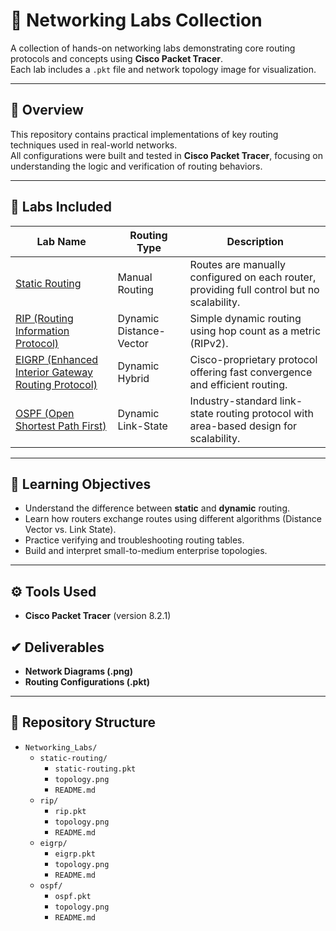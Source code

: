 # 🧠 Networking Labs Collection

A collection of hands-on networking labs demonstrating core routing protocols and concepts using **Cisco Packet Tracer**.  
Each lab includes a `.pkt` file and network topology image for visualization.

---

## 📘 Overview

This repository contains practical implementations of key routing techniques used in real-world networks.  
All configurations were built and tested in **Cisco Packet Tracer**, focusing on understanding the logic and verification of routing behaviors.

---

## 🧩 Labs Included

| Lab Name | Routing Type | Description |
|-----------|--------------|--------------|
| [Static Routing](./Static_Routing/) | Manual Routing | Routes are manually configured on each router, providing full control but no scalability. |
| [RIP (Routing Information Protocol)](./RIP/) | Dynamic Distance-Vector | Simple dynamic routing using hop count as a metric (RIPv2). |
| [EIGRP (Enhanced Interior Gateway Routing Protocol)](./EGRIP/) | Dynamic Hybrid | Cisco-proprietary protocol offering fast convergence and efficient routing. |
| [OSPF (Open Shortest Path First)](./OSPF/) | Dynamic Link-State | Industry-standard link-state routing protocol with area-based design for scalability. |

---

## 🧠 Learning Objectives

- Understand the difference between **static** and **dynamic** routing.
- Learn how routers exchange routes using different algorithms (Distance Vector vs. Link State).
- Practice verifying and troubleshooting routing tables.
- Build and interpret small-to-medium enterprise topologies.

---

## ⚙️ Tools Used

- **Cisco Packet Tracer** (version 8.2.1)

## ✔ Deliverables
- **Network Diagrams (.png)**
- **Routing Configurations (.pkt)**

---

## 📂 Repository Structure

- `Networking_Labs/`
  - `static-routing/`
    - `static-routing.pkt`
    - `topology.png`
    - `README.md`
  - `rip/`
    - `rip.pkt`
    - `topology.png`
    - `README.md`
  - `eigrp/`
    - `eigrp.pkt`
    - `topology.png`
    - `README.md`
  - `ospf/`
    - `ospf.pkt`
    - `topology.png`
    - `README.md`
